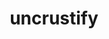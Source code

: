 ---
title: "uncrustify"
layout: cache
categories: [package, develop-2025-07-13]
meta: {"compilers": ["apple-clang@17.0.0", "gcc@10.5.0", "gcc@13.3.0", "gcc@7.5.0"], "num_specs": 5, "num_specs_by_stack": {"build_systems": 2, "developer-tools-aarch64-linux-gnu": 1, "developer-tools-darwin": 1, "developer-tools-x86_64_v3-linux-gnu": 1, "root": 5}, "oss": ["centos7", "rhel8", "sequoia", "ubuntu18.04"], "platforms": ["darwin", "linux"], "stacks": ["build_systems", "developer-tools-aarch64-linux-gnu", "developer-tools-darwin", "developer-tools-x86_64_v3-linux-gnu", "root"], "targets": ["aarch64", "x86_64_v3"], "versions": ["0.63", "0.74"]}
spec_details: [{"compiler": "gcc@10.5.0", "hash": "a6nenjwbxayhofhmxgec537kpsenn2pl", "os": "centos7", "platform": "linux", "size": "-", "stacks": ["developer-tools-x86_64_v3-linux-gnu", "root"], "target": "x86_64_v3", "variants": ["build_system=cmake", "build_type=Release", "commit=62048b01507304653ea98a74b31e0edbadaf7496", "generator=make", "~ipo"], "versions": ["0.74"]}, {"compiler": "apple-clang@17.0.0", "hash": "b3qj5nf2igkjlsqctz4zgsmedgm3djtk", "os": "sequoia", "platform": "darwin", "size": "-", "stacks": ["developer-tools-darwin", "root"], "target": "aarch64", "variants": ["build_system=cmake", "build_type=Release", "commit=62048b01507304653ea98a74b31e0edbadaf7496", "generator=make", "~ipo"], "versions": ["0.74"]}, {"compiler": "gcc@13.3.0", "hash": "ks46vdy6e4pf7iyi4xwjd6xbbpwennu5", "os": "rhel8", "platform": "linux", "size": "-", "stacks": ["developer-tools-aarch64-linux-gnu", "root"], "target": "aarch64", "variants": ["build_system=cmake", "build_type=Release", "commit=62048b01507304653ea98a74b31e0edbadaf7496", "generator=make", "~ipo"], "versions": ["0.74"]}, {"compiler": "gcc@7.5.0", "hash": "ttbxwhtl4qd6nxk3owmmupnrg6sc23vm", "os": "ubuntu18.04", "platform": "linux", "size": "-", "stacks": ["build_systems", "root"], "target": "x86_64_v3", "variants": ["build_system=cmake", "build_type=Release", "commit=62048b01507304653ea98a74b31e0edbadaf7496", "generator=make", "~ipo"], "versions": ["0.74"]}, {"compiler": "gcc@7.5.0", "hash": "yd745r46lzf2fd2axj6ybbwokveky4kg", "os": "ubuntu18.04", "platform": "linux", "size": "-", "stacks": ["build_systems", "root"], "target": "x86_64_v3", "variants": ["build_system=autotools", "commit=44ce0f156396b79ddf3ed9242023a14e9665b76f"], "versions": ["0.63"]}]
---